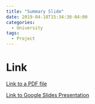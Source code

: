```yaml
---
title: "Summary Slide"
date: 2019-04-18T15:34:30-04:00
categories:
  - University
tags:
  - Project
---
```


# Link

[Link to a PDF file](https://github.com/yernii/yernii.github.io/blob/gh-pages/assets/SummarySlide_YM_yes%5D%20.pdf)

[Link to Google Slides Presentation](https://github.com/yernii/yernii.github.io/blob/gh-pages/assets/SummarySlide_YM_yes%5D.pptx)
